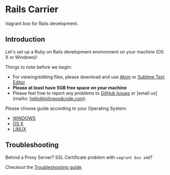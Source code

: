 # Rails Carrier

Vagrant box for Rails development.

## Introduction

Let's set up a Ruby on Rails development environment on your machine (OS X or Windows)!

Things to note before we begin:

- For viewing/editing files, please download and use [Atom](https://atom.io/) or [Sublime Text Editor](http://www.sublimetext.com/2).
- **Please at least have 5GB free space on your machine**
- Please feel free to report any problems to [GitHub Issues](https://github.com/jollygoodcode/rails-carrier/issues) or [email us](mailto: hello@jollygoodcode.com).

Please choose guide according to your Operating System:

- [WINDOWS](/README-WINDOWS.md)
- [OS X](/README-OSX.md)
- [LINUX](/README-LINUX.md)

## Troubleshooting

Behind a Proxy Server? SSL Certificate problem with `vagrant box add`?

Checkout the [Troubleshooting guide](/TROUBLESHOOTING.md).
